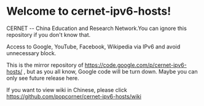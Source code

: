 # Welcome to cernet-ipv6-hosts!
CERNET -- China Education and Research Network.You can ignore this repository if you don't know that.

Access to Google, YouTube, Facebook, Wikipedia via IPv6 and avoid unnecessary block.

This is the mirror repository of https://code.google.com/p/cernet-ipv6-hosts/ , but as you all know, Google code will be turn down. Maybe you can only see future release here.

If you want to view wiki in Chinese, please click https://github.com/popcorner/cernet-ipv6-hosts/wiki
